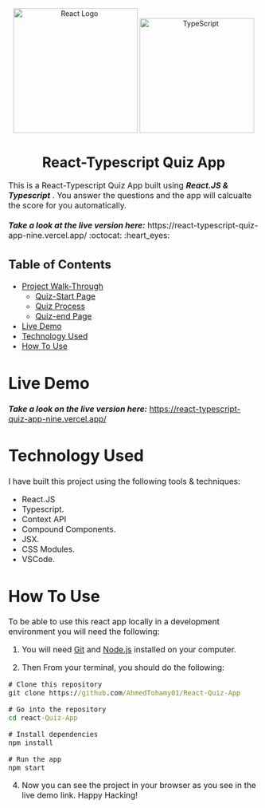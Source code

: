 
<div align="center">
    <img title="Outlier" src="https://fullclarity.co.uk/wp-content/uploads/2019/01/react-512.png" alt="React Logo" width="250" />
    <img title="TypeScript" alt="TypeScript" height=230
      src="https://upload.wikimedia.org/wikipedia/commons/thumb/4/4c/Typescript_logo_2020.svg/1024px-Typescript_logo_2020.svg.png">
 </div>
<h1 align="center">
  React-Typescript Quiz App
</h1>

<p><font size="3">
  This is a React-Typescript Quiz App built using <strong><em>React.JS & Typescript</em></strong> . You answer the questions and the app will calcualte the score for you automatically. 
  <br><br> 
  <strong><em>Take a look at the live version here:</em></strong> https://react-typescript-quiz-app-nine.vercel.app/ :octocat: :heart_eyes:

</p>


## Table of Contents

- [Project Walk-Through](#project-walk-through)
  - [Quiz-Start Page](#quiz-start-page)
  - [Quiz Process](#quiz-process)
  - [Quiz-end Page](#quiz-end-page)
- [Live Demo](#live-demo)
- [Technology Used](#technology-used)
- [How To Use](#how-to-use)

# Live Demo

***Take a look on the live version here:*** https://react-typescript-quiz-app-nine.vercel.app/


# Technology Used

I have built this project using the following tools & techniques:
- React.JS
- Typescript.
- Context API
- Compound Components.
- JSX.
- CSS Modules.
- VSCode.


# How To Use

To be able to use this react app locally in a development environment you will need the following:

1) You will need [Git](https://git-scm.com) and [Node.js](https://nodejs.org/en/download/) installed on your computer.

2) Then From your terminal, you should do the following:

```cmd
# Clone this repository
git clone https://github.com/AhmedTohamy01/React-Quiz-App

# Go into the repository
cd react-Quiz-App

# Install dependencies
npm install 

# Run the app
npm start

```

4) Now you can see the project in your browser as you see in the live demo link. 
Happy Hacking!




